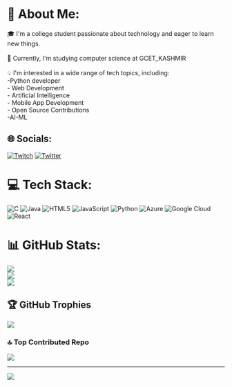 # 💫 About Me:
🎓 I'm a college student passionate about technology and eager to learn new things.<br><br>🌱 Currently, I'm studying computer science at GCET_KASHMIR<br><br>💡 I'm interested in a wide range of tech topics, including:<br>-Python developer<br>- Web Development<br>- Artificial Intelligence<br>- Mobile App Development<br>- Open Source Contributions<br>-AI-ML 


## 🌐 Socials:
[![Twitch](https://img.shields.io/badge/Twitch-%239146FF.svg?logo=Twitch&logoColor=white)](https://twitch.tv/Ishfaq_24) [![Twitter](https://img.shields.io/badge/Twitter-%231DA1F2.svg?logo=Twitter&logoColor=white)](https://twitter.com/Ishfaqknows) 

# 💻 Tech Stack:
![C](https://img.shields.io/badge/c-%2300599C.svg?style=for-the-badge&logo=c&logoColor=white) ![Java](https://img.shields.io/badge/java-%23ED8B00.svg?style=for-the-badge&logo=java&logoColor=white) ![HTML5](https://img.shields.io/badge/html5-%23E34F26.svg?style=for-the-badge&logo=html5&logoColor=white) ![JavaScript](https://img.shields.io/badge/javascript-%23323330.svg?style=for-the-badge&logo=javascript&logoColor=%23F7DF1E) ![Python](https://img.shields.io/badge/python-3670A0?style=for-the-badge&logo=python&logoColor=ffdd54) ![Azure](https://img.shields.io/badge/azure-%230072C6.svg?style=for-the-badge&logo=azure-devops&logoColor=white) ![Google Cloud](https://img.shields.io/badge/Google%20Cloud-%234285F4.svg?style=for-the-badge&logo=google-cloud&logoColor=white) ![React](https://img.shields.io/badge/react-%2320232a.svg?style=for-the-badge&logo=react&logoColor=%2361DAFB)
# 📊 GitHub Stats:
![](https://github-readme-stats.vercel.app/api?username=ishfaq24&theme=dark&hide_border=false&include_all_commits=false&count_private=false)<br/>
![](https://github-readme-streak-stats.herokuapp.com/?user=ishfaq24&theme=dark&hide_border=false)<br/>
![](https://github-readme-stats.vercel.app/api/top-langs/?username=ishfaq24&theme=dark&hide_border=false&include_all_commits=false&count_private=false&layout=compact)

## 🏆 GitHub Trophies
![](https://github-profile-trophy.vercel.app/?username=ishfaq24&theme=discord&no-frame=false&no-bg=true&margin-w=4)

### 🔝 Top Contributed Repo
![](https://github-contributor-stats.vercel.app/api?username=ishfaq24&limit=5&theme=dark&combine_all_yearly_contributions=true)

---
[![](https://visitcount.itsvg.in/api?id=ishfaq24&icon=0&color=0)](https://visitcount.itsvg.in)

<!-- Proudly created with GPRM ( https://gprm.itsvg.in ) -->
